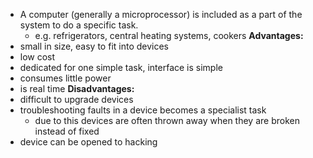 
- A computer (generally a microprocessor) is included as a part of the system to do a specific task.
	- e.g. refrigerators, central heating systems, cookers
**Advantages:**
- small in size, easy to fit into devices
- low cost
- dedicated for one simple task, interface is simple
- consumes little power
- is real time
**Disadvantages:**
- difficult to upgrade devices
- troubleshooting faults in a device becomes a specialist task
	- due to this devices are often thrown away when they are broken instead of fixed
- device can be opened to hacking